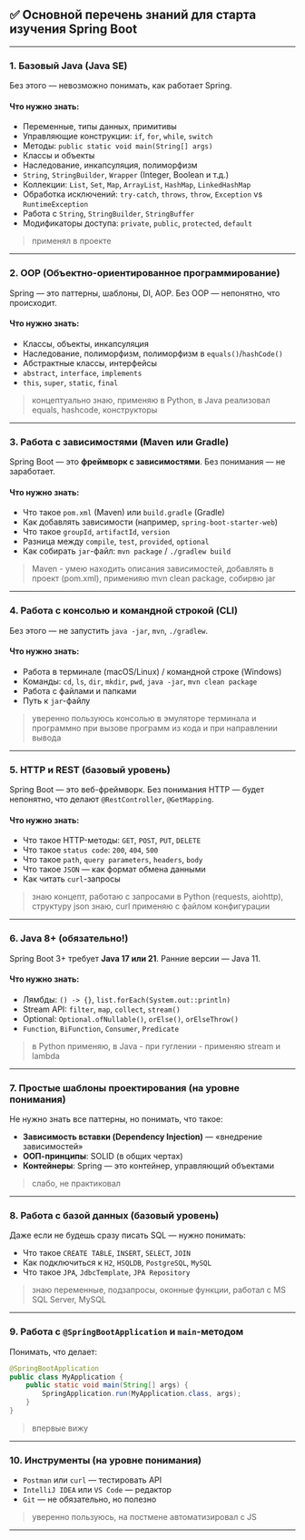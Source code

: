 ## ✅ Основной перечень знаний для старта изучения Spring Boot

---

### 1. **Базовый Java (Java SE)**
Без этого — невозможно понимать, как работает Spring.

#### Что нужно знать:
- Переменные, типы данных, примитивы
- Управляющие конструкции: `if`, `for`, `while`, `switch`
- Методы: `public static void main(String[] args)`
- Классы и объекты
- Наследование, инкапсуляция, полиморфизм
- `String`, `StringBuilder`, `Wrapper` (Integer, Boolean и т.д.)
- Коллекции: `List`, `Set`, `Map`, `ArrayList`, `HashMap`, `LinkedHashMap`
- Обработка исключений: `try-catch`, `throws`, `throw`, `Exception` vs `RuntimeException`
- Работа с `String`, `StringBuilder`, `StringBuffer`
- Модификаторы доступа: `private`, `public`, `protected`, `default`


> применял в проекте

---

### 2. **OOP (Объектно-ориентированное программирование)**
Spring — это паттерны, шаблоны, DI, AOP. Без OOP — непонятно, что происходит.

#### Что нужно знать:
- Классы, объекты, инкапсуляция
- Наследование, полиморфизм, полиморфизм в `equals()`/`hashCode()`
- Абстрактные классы, интерфейсы
- `abstract`, `interface`, `implements`
- `this`, `super`, `static`, `final`

> концептуально знаю, применяю в Python, в Java реализовал equals, hashcode, конструкторы

---

### 3. **Работа с зависимостями (Maven или Gradle)**
Spring Boot — это **фреймворк с зависимостями**. Без понимания — не заработает.

#### Что нужно знать:
- Что такое `pom.xml` (Maven) или `build.gradle` (Gradle)
- Как добавлять зависимости (например, `spring-boot-starter-web`)
- Что такое `groupId`, `artifactId`, `version`
- Разница между `compile`, `test`, `provided`, `optional`
- Как собирать `jar`-файл: `mvn package` / `./gradlew build`

> Maven - умею находить описания зависимостей, добавлять в проект (pom.xml), применияю mvn clean package, собирвю jar

---

### 4. **Работа с консолью и командной строкой (CLI)**
Без этого — не запустить `java -jar`, `mvn`, `./gradlew`.

#### Что нужно знать:
- Работа в терминале (macOS/Linux) / командной строке (Windows)
- Команды: `cd`, `ls`, `dir`, `mkdir`, `pwd`, `java -jar`, `mvn clean package`
- Работа с файлами и папками
- Путь к `jar`-файлу

> уверенно пользуюсь консолью в эмуляторе терминала и программно при вызове программ из кода и при направлении вывода

---

### 5. **HTTP и REST (базовый уровень)**
Spring Boot — это веб-фреймворк. Без понимания HTTP — будет непонятно, что делают `@RestController`, `@GetMapping`.

#### Что нужно знать:
- Что такое HTTP-методы: `GET`, `POST`, `PUT`, `DELETE`
- Что такое `status code`: `200`, `404`, `500`
- Что такое `path`, `query parameters`, `headers`, `body`
- Что такое `JSON` — как формат обмена данными
- Как читать `curl`-запросы

> знаю концепт, работаю с запросами в Python (requests, aiohttp), структуру json знаю, curl применяю с файлом конфигурации

---

### 6. **Java 8+ (обязательно!)**
Spring Boot 3+ требует **Java 17 или 21**. Ранние версии — Java 11.

#### Что нужно знать:
- Лямбды: `() -> {}`, `list.forEach(System.out::println)`
- Stream API: `filter`, `map`, `collect`, `stream()`
- Optional: `Optional.ofNullable()`, `orElse()`, `orElseThrow()`
- `Function`, `BiFunction`, `Consumer`, `Predicate`

> в Python применяю, в Java - при гуглении - применяю stream и lambda 

---

### 7. **Простые шаблоны проектирования (на уровне понимания)**
Не нужно знать все паттерны, но понимать, что такое:

- **Зависимость вставки (Dependency Injection)** — «внедрение зависимостей»
- **ООП-принципы**: SOLID (в общих чертах)
- **Контейнеры**: Spring — это контейнер, управляющий объектами

> слабо, не практиковал

---

### 8. **Работа с базой данных (базовый уровень)**
Даже если не будешь сразу писать SQL — нужно понимать:

- Что такое `CREATE TABLE`, `INSERT`, `SELECT`, `JOIN`
- Как подключиться к `H2`, `HSQLDB`, `PostgreSQL`, `MySQL`
- Что такое `JPA`, `JdbcTemplate`, `JPA Repository`

> знаю переменные, подзапросы, оконные функции, работал с MS SQL Server, MySQL 

---

### 9. **Работа с `@SpringBootApplication` и `main`-методом**
Понимать, что делает:

```java
@SpringBootApplication
public class MyApplication {
    public static void main(String[] args) {
        SpringApplication.run(MyApplication.class, args);
    }
}
```

> впервые вижу

---

### 10. **Инструменты (на уровне понимания)**
- `Postman` или `curl` — тестировать API
- `IntelliJ IDEA` или `VS Code` — редактор
- `Git` — не обязательно, но полезно

> уверенно пользуюсь, на постмене автоматизировал с JS
---
